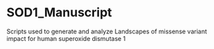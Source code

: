 # SOD1_Manuscript
Scripts used to generate and analyze Landscapes of missense variant impact for human superoxide dismutase 1
